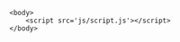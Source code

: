 <!DOCTYPE html>
<html lang="ko">
	<head>
		<meta charset="UTF-8" />
		<meta name="viewport" content="width=device-width, initial-scale=1.0" />
		<meta name="author" content="swimthesky" />
		<title> TITLE HERE </title>
		<link rel="stylesheet" href="CSS/style.css" />
	</head>
	
	<body>
		<script src='js/script.js'></script>
	</body>
</html>